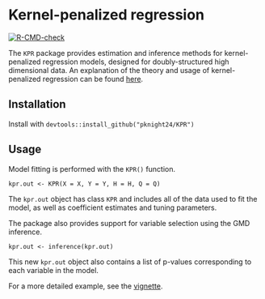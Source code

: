# Kernel-penalized regression

<!-- badges: start -->
[![R-CMD-check](https://github.com/pknight24/KPR/workflows/R-CMD-check/badge.svg)](https://github.com/pknight24/KPR/actions)
<!-- badges: end -->

The `KPR` package provides estimation and inference methods for kernel-penalized regression models, designed for doubly-structured high
dimensional data. An explanation of the theory and usage of kernel-penalized regression can be found [here](https://projecteuclid.org/euclid.aoas/1520564483).

## Installation

Install with `devtools::install_github("pknight24/KPR")`

## Usage

Model fitting is performed with the `KPR()` function.

```{r}
kpr.out <- KPR(X = X, Y = Y, H = H, Q = Q)
```

The `kpr.out` object has class `KPR` and includes all of the data used to
fit the model, as well as coefficient estimates and tuning parameters.

The package also provides support for variable selection using the GMD inference.

```{r}
kpr.out <- inference(kpr.out)
```

This new `kpr.out` object also contains a list of p-values corresponding to each variable in the model.

For a more detailed example, see the [vignette](https://pknight24.github.io/KPR).
